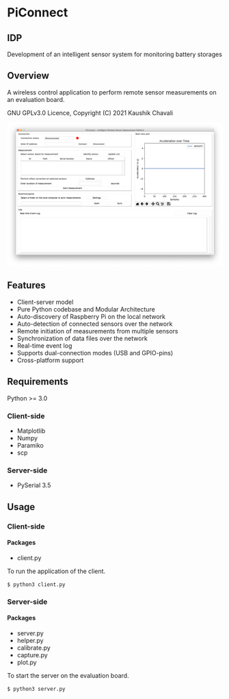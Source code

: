 # PiConnect

## IDP
Development of an intelligent sensor system for monitoring battery storages

## Overview
A wireless control application to perform remote sensor measurements on an evaluation board.

GNU GPLv3.0 Licence, Copyright (C) 2021  Kaushik Chavali

<img src="https://github.com/KaushikChavali/PiConnect/blob/main/screens/PiConnect.png?raw=true" alt="PiConnectv2 GUI">

## Features
- Client-server model
- Pure Python codebase and Modular Architecture
- Auto-discovery of Raspberry Pi on the local network
- Auto-detection of connected sensors over the network
- Remote initiation of measurements from multiple sensors
- Synchronization of data files over the network
- Real-time event log
- Supports dual-connection modes (USB and GPIO-pins)
- Cross-platform support

## Requirements
Python >= 3.0

### Client-side
* Matplotlib
* Numpy
* Paramiko
* scp

### Server-side
* PySerial 3.5

## Usage

### Client-side

#### Packages
* client.py

To run the application of the client.

```console
$ python3 client.py
```

### Server-side

#### Packages
* server.py
* helper.py
* calibrate.py
* capture.py
* plot.py

To start the server on the evaluation board.

```console
$ python3 server.py
```
